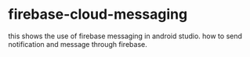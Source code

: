 # firebase-cloud-messaging
this shows the use of firebase messaging in android studio.
how to send notification and message through firebase.
